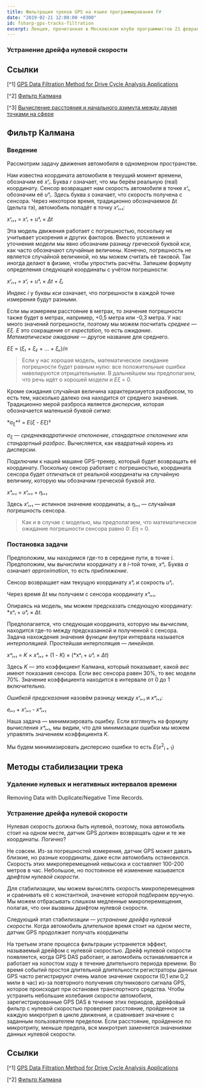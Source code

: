 ```yaml
---
title: Фильтрация треков GPS на языке программирования F#
date: "2019-02-21 12:00:00 +0300"
id: fsharp-gps-tracks-filtration
excerpt: Лекция, прочитанная в Московском клубе программистов 21 февраля 2019 года.
---
```



### Устранение дрейфа нулевой скорости


## Ссылки

[^1] [GPS Data Filtration Method for Drive Cycle Analysis Applications](https://pdfs.semanticscholar.org/3bc3/3f0902565a19a016762ab07ace62a7ca0261.pdf)

[^2] [Фильтр Калмана](https://habr.com/ru/post/166693/)

[^3] [Вычисление расстояния и начального азимута между двумя точками на сфере](http://gis-lab.info/qa/great-circles.html)


## Фильтр Калмана

### Введение

Рассмотрим задачу движения автомобиля в одномерном пространстве.

Нам известна координата автомобиля в текущий момент времени, обозначим её *xʳᵢ*. Буква *r* означает, что мы берём реальную (real) координату. Сенсор возвращает нам скорость автомобиля в точке *xʳᵢ*, обозначим её *uˢᵢ*. Здесь буква *s* означает, что скорость получена с сенсора. Через некоторое время, традиционно обозначаемое Δt (дельта тэ), автомобиль попадёт в точку *xʳᵢ₊₁*:

*xʳᵢ₊₁* = *xʳᵢ* + *uˢᵢ* × *Δt*

Эта модель движения работает с погрешностью, поскольку не учитывает ускорения и других факторов. Вместо усложения и уточнения модели мы явно обозначим разницу греческой буквой *кси*, как часто обозначают случайные величины. Конечно, погрешность не является случайной величиной, но мы можем считать её таковой. Так иногда делают в физике, чтобы упростить расчёты. Запишем формулу определения следующей координаты с учётом погрешности:

*xʳᵢ₊₁* = *xʳᵢ* + *uˢᵢ* × *Δt* + *ξᵢ*

Индекс *i* у буквы *кси* означает, что погрешности в каждой точке измерения будут разными.

Если мы измеряем расстояние в метрах, то значение погрешности также будет в метрах, например, +0,5 метра или -0,3 метра. У нас много значений погрешности, поэтому мы можем посчитать *среднее*&nbsp;&mdash; *Eξ*. *E* это сокращение от *expectation*, то есть *ожидание*. *Математическое ожидание*&nbsp;&mdash; другое название для среднего.

*Eξ* = (*ξ₁* + *ξ₂* + ... + *ξₙ*)/*n*

> Если у нас хорошая модель, математическое ожидание погрешности будет равным нулю: все положительные ошибки нивелируются отрицательными. В дальнейшем мы предполагаем, что речь идёт о хорошей модели и *Eξ* = 0.

Кроме ожидания случайная величина характеризиуется разбросом, то есть тем, насколько далеко она находится от среднего значения. Традиционно мерой разброса является *дисперсия*, которая обозначается маленькой буквой *сигма*:

*σ<sub>ξ</sub>*² = *E*(*ξ* - *Eξ*)²

*σ<sub>ξ</sub>*&nbsp;&mdash; *среднеквадратичное отклонение*, *стандартное отклонение* или *стандартный разброс*. Вычисляется, как квадратный корень из дисперсии.

Подключим к нашей машине GPS-трекер, который будет возвращать её координату. Поскольку сенсор работает с погрешностью, координата сенсора будет отличаться от реальной координаты на случайную величину, которую мы обозначим греческой буквой *эта*.

*xˢᵢ₊₁* = *xʳᵢ₊₁* + *ηᵢ₊₁*

Здесь *xʳᵢ₊₁*&nbsp;&mdash; истинное значение координаты, а *ηᵢ₊₁*&nbsp;&mdash; случайная погрешность сенсора.

> Как и в случае с моделью, мы предполагаем, что математическое ожидание погрешности сенсора равно 0: *Eη* = 0.

### Постановка задачи

Предположим, мы находимся где-то в середине пути, в точке *i*. Предположим, мы вычислили координату *x* в *i*-той точке, *xᵃᵢ*.
Буква *a* означает *approximation*, то есть *приближение*.

Сенсор возвращает нам текущую координату *xˢᵢ* и сокрость *uˢᵢ*.

Через время Δt мы получаем с сенсора координату *xˢᵢ₊₁*.

Опираясь на модель, мы можем предсказать следующую координату: *xᵃᵢ + *uˢᵢ* × *Δt*.

Предполагается, что следующая координата, которую мы вычислим, находится где-то между предсказанной и полученной с сенсора. Задача нахождения значения функции внутри интервала назыается *интерполяцией*. Простейшая интерполяция&nbsp;&mdash; *линейная*.

*xᵃᵢ₊₁* = *K* × *xˢᵢ₊₁* + (1 - *K*) × (*xᵃᵢ + *uˢᵢ* × *Δt*)

Здесь *K*&nbsp;&mdash; это коэффициент Калмана, который показывает, какой *вес* имеют показания сенсора. Если вес сенсора равен 30%, то вес модели 70%. Значение коэффициента находится в интервале от 0 до 1 включительно.

*Ошибкой предсказания* назовём разницу между *xʳᵢ₊₁* и *xᵃᵢ₊₁*:

*eᵢ₊₁* + *xʳᵢ₊₁* - *xᵃᵢ₊₁*

Наша задача&nbsp;&mdash; минимизировать ошибку. Если взглянуть на формулу вычисления *xᵃᵢ₊₁*, мы видим, что для минимизации ошибки мы можем управлять значением коэффициента *K*.

Мы будем минимизировать дисперсию ошибки то есть *E*(*e*<sup>2</sup><sub>i + 1</sub>)

## Методы стабилизации трека

### Удаление нулевых и негативных интервалов времени

Removing Data with Duplicate/Negative Time Records.

### Устранение дрейфа нулевой скорости

Нулевая скорость должна быть нулевой, поэтому, пока автомобиль стоит на одном месте, датчик GPS должен возвращать одни и те же координаты. Логично?

Не совсем. Из-за погрешностей измерения, датчик GPS может давать близкие, но разные координаты, даже если автомобиль остановился. Скорость этих микроперемещений невысока и составляет 100-200 метров в час. Небольшое, но постоянное её изменение называется *дрифтом нулевой скорости*.

Для стабилизации, мы можем вычислять скорость микроперемещения и сравнивать её с константной, значение которой подбираем вручную. Мы можем отбрасывать слишком медленные микроперемещения, полагая, что они вызваны дрифтом нулевой скорости.

Следующий этап стабилизации&nbsp;&mdash; *устранение дрейфа нулевой скорости*. Когда автомобиль длительное время стоит на одном месте, датчик GPS продолжает получать координаты

На третьем этапе процесса фильтрации устраняется эффект, называемый дрейфом с нулевой скоростью. Дрейф нулевой скорости появляется, когда GPS DAS работает, и автомобиль останавливается и работает на холостом ходу в течение длительного периода времени. Во время событий простоя длительной длительности регистраторы данных GPS часто регистрируют очень малое значение скорости (0,1 или 0,2 мили в час) из-за повторного получения спутникового сигнала GPS, которое происходит при остановке транспортного средства. Чтобы устранить небольшие колебания скорости автомобиля, зарегистрированные GPS DAS в течение этих периодов, дрейфовый фильтр с нулевой скоростью проверяет расстояние, пройденное за каждую микротрип в цикле движения, и сравнивает значение с заданным пользователем пределом. Если расстояние, пройденное по микротрипу, меньше предела, вся микротрип заменяется значениями данных нулевой скорости.

## Ссылки

[^1] [GPS Data Filtration Method for Drive Cycle Analysis Applications](https://pdfs.semanticscholar.org/3bc3/3f0902565a19a016762ab07ace62a7ca0261.pdf)

[^2] [Фильтр Калмана](https://habr.com/ru/post/166693/)
